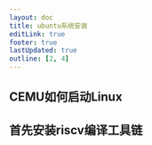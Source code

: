```yaml
---
layout: doc
title: ubuntu系统安装
editLink: true
footer: true
lastUpdated: true
outline: [2, 4]
---
```


## CEMU如何启动Linux

## 首先安装riscv编译工具链
